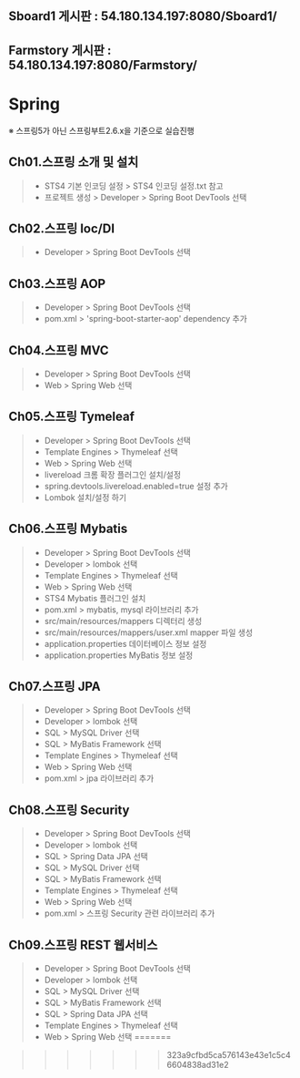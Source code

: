 ## Sboard1 게시판 : 54.180.134.197:8080/Sboard1/
## Farmstory 게시판 : 54.180.134.197:8080/Farmstory/

# Spring
※ 스프링5가 아닌 스프링부트2.6.x을 기준으로 실습진행

## Ch01.스프링 소개 및 설치
> - STS4 기본 인코딩 설정 > STS4 인코딩 설정.txt 참고
> - 프로젝트 생성 > Developer > Spring Boot DevTools 선택

## Ch02.스프링 Ioc/DI
> - Developer > Spring Boot DevTools 선택

## Ch03.스프링 AOP
> - Developer > Spring Boot DevTools 선택
> - pom.xml > 'spring-boot-starter-aop' dependency 추가

## Ch04.스프링 MVC
> - Developer > Spring Boot DevTools 선택
> - Web > Spring Web 선택

## Ch05.스프링 Tymeleaf
> - Developer > Spring Boot DevTools 선택
> - Template Engines > Thymeleaf 선택
> - Web > Spring Web 선택
> - livereload 크롬 확장 플러그인 설치/설정
> - spring.devtools.livereload.enabled=true 설정 추가
> - Lombok 설치/설정 하기

## Ch06.스프링 Mybatis
> - Developer > Spring Boot DevTools 선택
> - Developer > lombok 선택
> - Template Engines > Thymeleaf 선택
> - Web > Spring Web 선택
> - STS4 Mybatis 플러그인 설치
> - pom.xml > mybatis, mysql 라이브러리 추가
> - src/main/resources/mappers 디렉터리 생성
> - src/main/resources/mappers/user.xml mapper 파일 생성
> - application.properties 데이터베이스 정보 설정
> - application.properties MyBatis 정보 설정

## Ch07.스프링 JPA
> - Developer > Spring Boot DevTools 선택
> - Developer > lombok 선택
> - SQL > MySQL Driver 선택
> - SQL > MyBatis Framework 선택
> - Template Engines > Thymeleaf 선택
> - Web > Spring Web 선택
> - pom.xml > jpa 라이브러리 추가

## Ch08.스프링 Security
> - Developer > Spring Boot DevTools 선택
> - Developer > lombok 선택
> - SQL > Spring Data JPA 선택
> - SQL > MySQL Driver 선택
> - SQL > MyBatis Framework 선택
> - Template Engines > Thymeleaf 선택
> - Web > Spring Web 선택
> - pom.xml > 스프링 Security 관련 라이브러리 추가

## Ch09.스프링 REST 웹서비스
> - Developer > Spring Boot DevTools 선택
> - Developer > lombok 선택
> - SQL > MySQL Driver 선택
> - SQL > MyBatis Framework 선택
> - SQL > Spring Data JPA 선택
> - Template Engines > Thymeleaf 선택
> - Web > Spring Web 선택
=======

>>>>>>> 323a9cfbd5ca576143e43e1c5c46604838ad31e2
